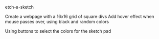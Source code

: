  etch-a-sketch

 Create a webpage with a 16x16 grid of square divs
 Add hover effect when mouse passes over, using black and random colors

 Using buttons to select the colors for the sketch pad